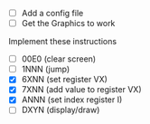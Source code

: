 - [ ] Add a config file
- [ ] Get the Graphics to work

Implement these instructions

- [ ] 00E0 (clear screen)
- [ ] 1NNN (jump)
- [X] 6XNN (set register VX)
- [X] 7XNN (add value to register VX)
- [X] ANNN (set index register I)
- [ ] DXYN (display/draw)